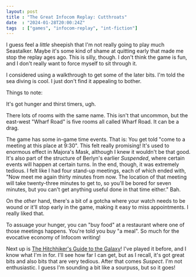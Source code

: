 ```yaml
---
layout: post
title : "The Great Infocom Replay: Cutthroats"
date  : "2024-01-28T20:00:24Z"
tags  : ["games", "infocom-replay", "int-fiction"]
---
```

I guess feel a *little* sheepish that I'm not really going to play much
Seastalker.  Maybe it's some kind of shame at quitting early that made me stop
the replay ages ago.  This is silly, though.  I don't think the game is fun,
and I don't really want to force myself to sit through it.

I considered using a walkthrough to get some of the later bits.  I'm told the
sea diving is cool.  I just don't find it appealing to bother.

Things to note:

It's got hunger and thirst timers, ugh.

There lots of rooms with the same name.  This isn't that uncommon, but the
east-west "Wharf Road" is five rooms all called Wharf Road.  It can be a drag.

The game has some in-game time events.  That is:  You get told "come to a
meeting at this place at 9:30".  This felt really promising!  It's used to
enormous effect in Majora's Mask, although I knew it wouldn't be that good.
It's also part of the structure of Berlyn's earlier *Suspended*, where certain
events will happen at certain turns.  In the end, though, it was extremely
tedious.  I felt like I had four stand-up meetings, each of which ended with,
"Now meet me again thirty minutes from now.  The location of that meeting will
take twenty-three minutes to get to, so you'll be bored for seven minutes, but
you can't get anything useful done in that time either."  Bah.

On the *other* hand, there's a bit of a gotcha where your watch needs to be
wound or it'll stop early in the game, making it easy to miss appointments.  I
really liked that.

To assuage your hunger, you can "buy food" at a restaurant where one of those
meetings happens.  You're told you buy "a meal".  So much for the evocative
economy of Infocom writing!

Next up is [The Hitchhiker's Guide to the
Galaxy](https://en.wikipedia.org/wiki/The_Hitchhiker%27s_Guide_to_the_Galaxy_(video_game))!
I've played it before, and I know what I'm in for.  I'll see how far I can get,
but as I recall, it's got great bits and also bits that are very tedious.
After that comes *Suspect*.  I'm not enthusiastic.  I guess I'm sounding a bit
like a sourpuss, but so it goes!
